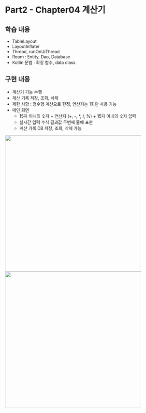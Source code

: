 # Part2 - Chapter04 계산기

## 학습 내용
- TableLayout
- LayoutInflater
- Thread, runOnUiThread
- Room : Entity, Dao, Database
- Kotlin 문법 : 확장 함수, data class

## 구현 내용
- 계산기 기능 수행
- 계산 기록 저장, 조회, 삭제
- 제한 사항 : 정수형 계산으로 한정, 연산자는 1회만 사용 가능
- 메인 화면
  - 15자 이내의 숫자 + 연산자 (+, -, *, /, %) + 15자 이내의 숫자 입력
  - 실시간 입력 수식 결과값 두번째 줄에 표현
  - 계산 기록 DB 저장, 조회, 삭제 가능

<img src="https://user-images.githubusercontent.com/43491968/152684920-ef095d75-dd26-48cd-8c43-e4a05c6570e8.png" height="450">
<img src="https://user-images.githubusercontent.com/43491968/152684923-56f9d1f2-ac40-498f-a6c5-b93d177a5de2.png" height="450">
